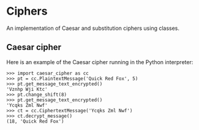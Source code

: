 # Ciphers
An implementation of Caesar and substitution ciphers using classes.
## Caesar cipher
Here is an example of the Caesar cipher running in the Python interpreter:
```
>>> import caesar_cipher as cc
>>> pt = cc.PlaintextMessage('Quick Red Fox', 5)
>>> pt.get_message_text_encrypted()
'Vznhp Wji Ktc'
>>> pt.change_shift(8)
>>> pt.get_message_text_encrypted()
'Ycqks Zml Nwf'
>>> ct = cc.CiphertextMessage('Ycqks Zml Nwf')
>>> ct.decrypt_message()
(18, 'Quick Red Fox')
```
